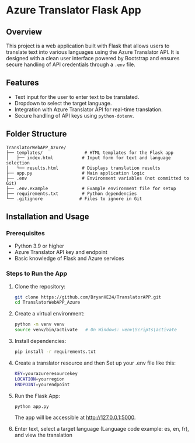 # Azure Translator Flask App

## Overview
This project is a web application built with Flask that allows users to translate text into various languages using the Azure Translator API. It is designed with a clean user interface powered by Bootstrap and ensures secure handling of API credentials through a `.env` file.

## Features
- Text input for the user to enter text to be translated.
- Dropdown to select the target language.
- Integration with Azure Translator API for real-time translation.
- Secure handling of API keys using `python-dotenv`.

## Folder Structure
```
TranslatorWebAPP_Azure/
├── templates/                # HTML templates for the Flask app
│   ├── index.html           # Input form for text and language selection
│   └── results.html         # Displays translation results
├── app.py                   # Main application logic
├── .env                     # Environment variables (not committed to Git)
├── .env.example             # Example environment file for setup
├── requirements.txt         # Python dependencies
└── .gitignore              # Files to ignore in Git
```

## Installation and Usage

### Prerequisites
- Python 3.9 or higher
- Azure Translator API key and endpoint
- Basic knowledge of Flask and Azure services

### Steps to Run the App

1. Clone the repository:
   ```bash
   git clone https://github.com/BryanHE24/TranslatorAPP.git
   cd TranslatorWebAPP_Azure
   ```

2. Create a virtual environment:
   ```bash
   python -m venv venv
   source venv/bin/activate   # On Windows: venv\Scripts\activate
   ```

3. Install dependencies:
   ```bash
   pip install -r requirements.txt
   ```

4. Create a translator resource and then Set up your .env file like this:
   ```bash
   KEY=yourazureresourcekey
   LOCATION=yourregion
   ENDPOINT=yourendpoint
   ```

5. Run the Flask App:
   ```bash
   python app.py
   ```
   The app will be accessible at http://127.0.0.1:5000.

6. Enter text, select a target language (Language code example: es, en, fr), and view the translation
